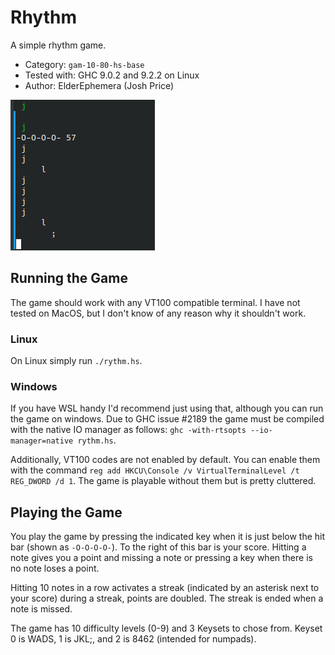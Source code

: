 # Rhythm

A simple rhythm game.

* Category: `gam-10-80-hs-base`
* Tested with: GHC 9.0.2 and 9.2.2 on Linux
* Author: ElderEphemera (Josh Price)

![Playing the game](rhythm.gif)

## Running the Game

The game should work with any VT100 compatible terminal. I have not tested on
MacOS, but I don't know of any reason why it shouldn't work.

### Linux

On Linux simply run `./rythm.hs`.

### Windows

If you have WSL handy I'd recommend just using that, although you can run the
game on windows. Due to GHC issue #2189 the game must be compiled with the
native IO manager as follows: `ghc -with-rtsopts --io-manager=native rythm.hs`.

Additionally, VT100 codes are not enabled by default. You can enable them with
the command `reg add HKCU\Console /v VirtualTerminalLevel /t REG_DWORD /d 1`.
The game is playable without them but is pretty cluttered.

## Playing the Game

You play the game by pressing the indicated key when it is just below the hit
bar (shown as `-O-O-O-O-`). To the right of this bar is your score. Hitting a
note gives you a point and missing a note or pressing a key when there is no
note loses a point.

Hitting 10 notes in a row activates a streak (indicated by an asterisk next to
your score) during a streak, points are doubled. The streak is ended when a note
is missed.

The game has 10 difficulty levels (0-9) and 3 Keysets to chose from. Keyset 0 is
WADS, 1 is JKL;, and 2 is 8462 (intended for numpads).
